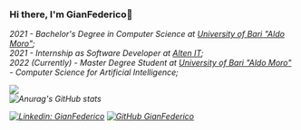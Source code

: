
### Hi there, I'm GianFederico👋<br>

<em> 2021 - Bachelor's Degree in Computer Science at <a href="https://www.uniba.it/it/ricerca/dipartimenti/informatica">University of Bari "Aldo Moro"</a>;<br>
<em> 2021 - Internship as Software Developer at <a href="https://www.alten.it/">Alten IT</a>;<br>
<em> 2022 (Currently) - Master Degree Student at <a href="https://www.uniba.it/it/ricerca/dipartimenti/informatica">University of Bari "Aldo Moro"</a> - Computer Science for Artificial Intelligence;



<!--
**GianFederico/GianFederico** is a ✨ _special_ ✨ repository because its `README.md` (this file) appears on your GitHub profile.

Here are some ideas to get you started:

- 🔭 I’m currently working on ...
- 🌱 I’m currently learning ...
- 👯 I’m looking to collaborate on ...
- 🤔 I’m looking for help with ...
- 💬 Ask me about ...
- 📫 How to reach me: ...
- 😄 Pronouns: ...
- ⚡ Fun fact: ...
-->

![](https://komarev.com/ghpvc/?username=GianFederico&style=flat&color=orange&label=PROFILE+VIEWS)<br>
![Anurag's GitHub stats](https://github-readme-stats.vercel.app/api?username=GianFederico&theme=codeSTACKr&show_icons=true)

[![Linkedin: GianFederico](https://img.shields.io/badge/-GianFederico-blue?style=flat&logo=Linkedin&logoColor=white&link=https://www.linkedin.com/in/gianfederico-poli/)](https://www.linkedin.com/in/gianfederico-poli/)
[![GitHub GianFederico](https://img.shields.io/github/followers/GianFederico?label=follow&style=social)](https://github.com/GianFederico)

